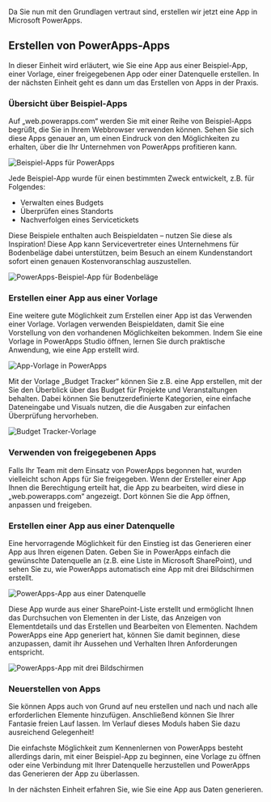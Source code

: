 Da Sie nun mit den Grundlagen vertraut sind, erstellen wir jetzt eine App in Microsoft PowerApps.

## <a name="ways-to-build-powerapps"></a>Erstellen von PowerApps-Apps
In dieser Einheit wird erläutert, wie Sie eine App aus einer Beispiel-App, einer Vorlage, einer freigegebenen App oder einer Datenquelle erstellen. In der nächsten Einheit geht es dann um das Erstellen von Apps in der Praxis.

### <a name="check-out-some-sample-apps"></a>Übersicht über Beispiel-Apps
Auf „web.powerapps.com“ werden Sie mit einer Reihe von Beispiel-Apps begrüßt, die Sie in Ihrem Webbrowser verwenden können. Sehen Sie sich diese Apps genauer an, um einen Eindruck von den Möglichkeiten zu erhalten, über die Ihr Unternehmen von PowerApps profitieren kann.

![Beispiel-Apps für PowerApps](../media/powerapps-samples.png)

Jede Beispiel-App wurde für einen bestimmten Zweck entwickelt, z.B. für Folgendes:

- Verwalten eines Budgets
- Überprüfen eines Standorts
- Nachverfolgen eines Servicetickets

Diese Beispiele enthalten auch Beispieldaten – nutzen Sie diese als Inspiration! Diese App kann Servicevertreter eines Unternehmens für Bodenbeläge dabei unterstützen, beim Besuch an einem Kundenstandort sofort einen genauen Kostenvoranschlag auszustellen.

![PowerApps-Beispiel-App für Bodenbeläge](../media/powerapps-flooring-sample.png)

### <a name="create-an-app-from-a-template"></a>Erstellen einer App aus einer Vorlage
Eine weitere gute Möglichkeit zum Erstellen einer App ist das Verwenden einer Vorlage. Vorlagen verwenden Beispieldaten, damit Sie eine Vorstellung von den vorhandenen Möglichkeiten bekommen. Indem Sie eine Vorlage in PowerApps Studio öffnen, lernen Sie durch praktische Anwendung, wie eine App erstellt wird.

![App-Vorlage in PowerApps](../media/powerapps-templates.png)

Mit der Vorlage „Budget Tracker“ können Sie z.B. eine App erstellen, mit der Sie den Überblick über das Budget für Projekte und Veranstaltungen behalten. Dabei können Sie benutzerdefinierte Kategorien, eine einfache Dateneingabe und Visuals nutzen, die die Ausgaben zur einfachen Überprüfung hervorheben.

![Budget Tracker-Vorlage](../media/powerapps-budget-tracker.png)

### <a name="use-shared-apps"></a>Verwenden von freigegebenen Apps
Falls Ihr Team mit dem Einsatz von PowerApps begonnen hat, wurden vielleicht schon Apps für Sie freigegeben. Wenn der Ersteller einer App Ihnen die Berechtigung erteilt hat, die App zu bearbeiten, wird diese in „web.powerapps.com“ angezeigt. Dort können Sie die App öffnen, anpassen und freigeben.

### <a name="create-an-app-from-a-data-source"></a>Erstellen einer App aus einer Datenquelle
Eine hervorragende Möglichkeit für den Einstieg ist das Generieren einer App aus Ihren eigenen Daten. Geben Sie in PowerApps einfach die gewünschte Datenquelle an (z.B. eine Liste in Microsoft SharePoint), und sehen Sie zu, wie PowerApps automatisch eine App mit drei Bildschirmen erstellt.

![PowerApps-App aus einer Datenquelle](../media/powerapps-app-from-data.png)

Diese App wurde aus einer SharePoint-Liste erstellt und ermöglicht Ihnen das Durchsuchen von Elementen in der Liste, das Anzeigen von Elementdetails und das Erstellen und Bearbeiten von Elementen. Nachdem PowerApps eine App generiert hat, können Sie damit beginnen, diese anzupassen, damit ihr Aussehen und Verhalten Ihren Anforderungen entspricht.

![PowerApps-App mit drei Bildschirmen](../media/powerapps-three-screen-app.png)

### <a name="build-from-the-ground-up"></a>Neuerstellen von Apps
Sie können Apps auch von Grund auf neu erstellen und nach und nach alle erforderlichen Elemente hinzufügen. Anschließend können Sie Ihrer Fantasie freien Lauf lassen. Im Verlauf dieses Moduls haben Sie dazu ausreichend Gelegenheit!

Die einfachste Möglichkeit zum Kennenlernen von PowerApps besteht allerdings darin, mit einer Beispiel-App zu beginnen, eine Vorlage zu öffnen oder eine Verbindung mit Ihrer Datenquelle herzustellen und PowerApps das Generieren der App zu überlassen.

In der nächsten Einheit erfahren Sie, wie Sie eine App aus Daten generieren.